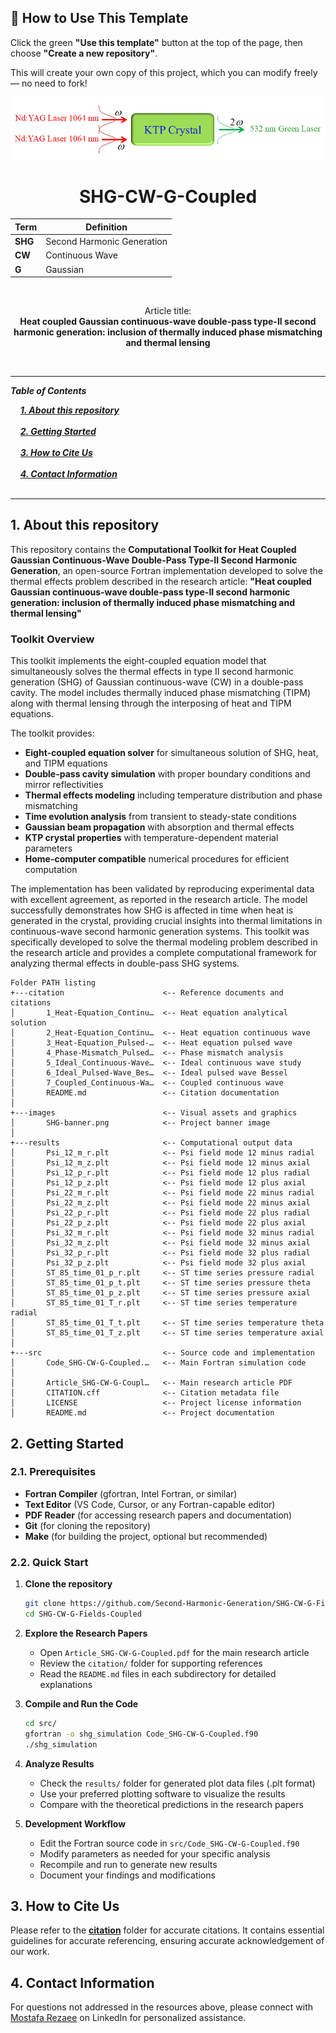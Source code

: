 ## 🧰 How to Use This Template    

Click the green **"Use this template"** button at the top of the page, then choose **"Create a new repository"**.   

This will create your own copy of this project, which you can modify freely — no need to fork!   

 
<p align="center">
  <img src="./images/SHG-banner.png" alt="SHG Logo">
</p>


<h1 align="center">SHG-CW-G-Coupled</h1>

<div align="center">

| **Term** | **Definition** |
|----------|----------------|
| **SHG** | Second Harmonic Generation |
| **CW** | Continuous Wave |
| **G** | Gaussian |
</div>

&nbsp;

<div align="center">

Article title:       
**Heat coupled Gaussian continuous-wave double-pass type-II second harmonic generation: inclusion of thermally induced phase mismatching and thermal lensing**
</div>

&nbsp;

---

***Table of Contents***

<div>
  &nbsp;&nbsp;&nbsp;&nbsp;<a href="#1-about-this-repository"><i><b>1. About this repository</b></i></a>
</div>
&nbsp;

<div>
  &nbsp;&nbsp;&nbsp;&nbsp;<a href="#2-getting-started"><i><b>2. Getting Started</b></i></a>
</div>
&nbsp;

<div>
  &nbsp;&nbsp;&nbsp;&nbsp;<a href="#3-how-to-cite-us"><i><b>3. How to Cite Us</b></i></a>
</div>
&nbsp;


<div>
  &nbsp;&nbsp;&nbsp;&nbsp;<a href="#4-contact-information"><i><b>4. Contact Information</b></i></a>
</div>
&nbsp;

---    

## 1. About this repository

This repository contains the **Computational Toolkit for Heat Coupled Gaussian Continuous-Wave Double-Pass Type-II Second Harmonic Generation**, an open-source Fortran implementation developed to solve the thermal effects problem described in the research article: **"Heat coupled Gaussian continuous-wave double-pass type-II second harmonic generation: inclusion of thermally induced phase mismatching and thermal lensing"**

### Toolkit Overview

This toolkit implements the eight-coupled equation model that simultaneously solves the thermal effects in type II second harmonic generation (SHG) of Gaussian continuous-wave (CW) in a double-pass cavity. The model includes thermally induced phase mismatching (TIPM) along with thermal lensing through the interposing of heat and TIPM equations.

The toolkit provides:
- **Eight-coupled equation solver** for simultaneous solution of SHG, heat, and TIPM equations
- **Double-pass cavity simulation** with proper boundary conditions and mirror reflectivities
- **Thermal effects modeling** including temperature distribution and phase mismatching
- **Time evolution analysis** from transient to steady-state conditions
- **Gaussian beam propagation** with absorption and thermal effects
- **KTP crystal properties** with temperature-dependent material parameters
- **Home-computer compatible** numerical procedures for efficient computation

The implementation has been validated by reproducing experimental data with excellent agreement, as reported in the research article. The model successfully demonstrates how SHG is affected in time when heat is generated in the crystal, providing crucial insights into thermal limitations in continuous-wave second harmonic generation systems. This toolkit was specifically developed to solve the thermal modeling problem described in the research article and provides a complete computational framework for analyzing thermal effects in double-pass SHG systems.



```
Folder PATH listing
+---citation                      <-- Reference documents and citations
│       1_Heat-Equation_Continu…  <-- Heat equation analytical solution
│       2_Heat-Equation_Continu…  <-- Heat equation continuous wave
│       3_Heat-Equation_Pulsed-…  <-- Heat equation pulsed wave
│       4_Phase-Mismatch_Pulsed…  <-- Phase mismatch analysis
│       5_Ideal_Continuous-Wave…  <-- Ideal continuous wave study
│       6_Ideal_Pulsed-Wave_Bes…  <-- Ideal pulsed wave Bessel
│       7_Coupled_Continuous-Wa…  <-- Coupled continuous wave
│       README.md                 <-- Citation documentation
│
+---images                        <-- Visual assets and graphics
│       SHG-banner.png            <-- Project banner image
│
+---results                       <-- Computational output data
│       Psi_12_m_r.plt            <-- Psi field mode 12 minus radial
│       Psi_12_m_z.plt            <-- Psi field mode 12 minus axial
│       Psi_12_p_r.plt            <-- Psi field mode 12 plus radial
│       Psi_12_p_z.plt            <-- Psi field mode 12 plus axial
│       Psi_22_m_r.plt            <-- Psi field mode 22 minus radial
│       Psi_22_m_z.plt            <-- Psi field mode 22 minus axial
│       Psi_22_p_r.plt            <-- Psi field mode 22 plus radial
│       Psi_22_p_z.plt            <-- Psi field mode 22 plus axial
│       Psi_32_m_r.plt            <-- Psi field mode 32 minus radial
│       Psi_32_m_z.plt            <-- Psi field mode 32 minus axial
│       Psi_32_p_r.plt            <-- Psi field mode 32 plus radial
│       Psi_32_p_z.plt            <-- Psi field mode 32 plus axial
│       ST_85_time_01_p_r.plt     <-- ST time series pressure radial
│       ST_85_time_01_p_t.plt     <-- ST time series pressure theta
│       ST_85_time_01_p_z.plt     <-- ST time series pressure axial
│       ST_85_time_01_T_r.plt     <-- ST time series temperature radial
│       ST_85_time_01_T_t.plt     <-- ST time series temperature theta
│       ST_85_time_01_T_z.plt     <-- ST time series temperature axial
│
+---src                           <-- Source code and implementation
│       Code_SHG-CW-G-Coupled.…   <-- Main Fortran simulation code
│
│       Article_SHG-CW-G-Coupl…   <-- Main research article PDF
│       CITATION.cff              <-- Citation metadata file
│       LICENSE                   <-- Project license information
│       README.md                 <-- Project documentation
```

## 2. Getting Started

### 2.1. Prerequisites
- **Fortran Compiler** (gfortran, Intel Fortran, or similar)
- **Text Editor** (VS Code, Cursor, or any Fortran-capable editor)
- **PDF Reader** (for accessing research papers and documentation)
- **Git** (for cloning the repository)
- **Make** (for building the project, optional but recommended)

### 2.2. Quick Start

1. **Clone the repository**
   ```bash
   git clone https://github.com/Second-Harmonic-Generation/SHG-CW-G-Fields-Coupled.git
   cd SHG-CW-G-Fields-Coupled
   ```

2. **Explore the Research Papers**
   - Open `Article_SHG-CW-G-Coupled.pdf` for the main research article
   - Review the `citation/` folder for supporting references
   - Read the `README.md` files in each subdirectory for detailed explanations

3. **Compile and Run the Code**
   ```bash
   cd src/
   gfortran -o shg_simulation Code_SHG-CW-G-Coupled.f90
   ./shg_simulation
   ```

4. **Analyze Results**
   - Check the `results/` folder for generated plot data files (.plt format)
   - Use your preferred plotting software to visualize the results
   - Compare with the theoretical predictions in the research papers

5. **Development Workflow**
   - Edit the Fortran source code in `src/Code_SHG-CW-G-Coupled.f90`
   - Modify parameters as needed for your specific analysis
   - Recompile and run to generate new results
   - Document your findings and modifications


## 3. How to Cite Us
Please refer to the [**citation**](./citation/) folder for accurate citations. It contains essential guidelines for accurate referencing, ensuring accurate acknowledgement of our work.


  
## 4. Contact Information

For questions not addressed in the resources above, please connect with [Mostafa Rezaee](https://www.linkedin.com/in/mostafa-rezaee/) on LinkedIn for personalized assistance.
